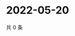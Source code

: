 # 2022-05-20

共 0 条

<!-- BEGIN WEIBO -->
<!-- 最后更新时间 Fri May 20 2022 22:12:27 GMT+0800 (China Standard Time) -->

<!-- END WEIBO -->

